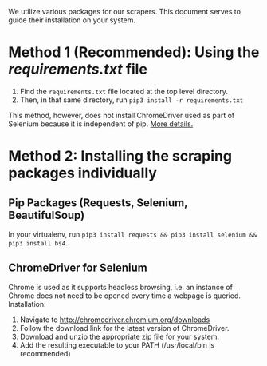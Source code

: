 We utilize various packages for our scrapers. This document serves to guide their installation on your system.

# Method 1 (Recommended): Using the *requirements.txt* file
1. Find the `requirements.txt` file located at the top level directory.
2. Then, in that same directory, run `pip3 install -r requirements.txt`

This method, however, does not install ChromeDriver used as part of Selenium because it is independent of pip. [More details.](#chromedriver-for-selenium)

# Method 2: Installing the scraping packages individually
## Pip Packages (Requests, Selenium, BeautifulSoup)
In your virtualenv, run `pip3 install requests && pip3 install selenium && pip3 install bs4`.

## ChromeDriver for Selenium
Chrome is used as it supports headless browsing, i.e. an instance of Chrome does not need to be opened every time a webpage is queried. Installation: 
1. Navigate to http://chromedriver.chromium.org/downloads
2. Follow the download link for the latest version of ChromeDriver.
3. Download and unzip the appropriate zip file for your system.
4. Add the resulting executable to your PATH (/usr/local/bin is recommended)
